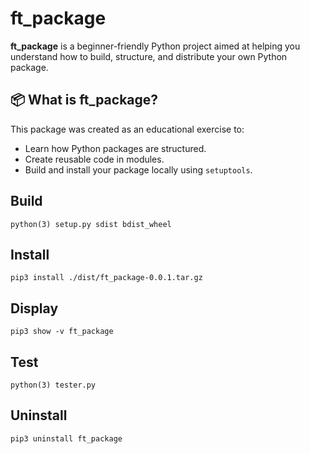 # ft_package

**ft_package** is a beginner-friendly Python project aimed at helping you understand how to build, structure, and distribute your own Python package.

## 📦 What is ft_package?

This package was created as an educational exercise to:

- Learn how Python packages are structured.
- Create reusable code in modules.
- Build and install your package locally using `setuptools`.

## Build

```
python(3) setup.py sdist bdist_wheel
```

## Install

```
pip3 install ./dist/ft_package-0.0.1.tar.gz
```

## Display

```
pip3 show -v ft_package
```

## Test

```
python(3) tester.py
```

## Uninstall

```
pip3 uninstall ft_package
```